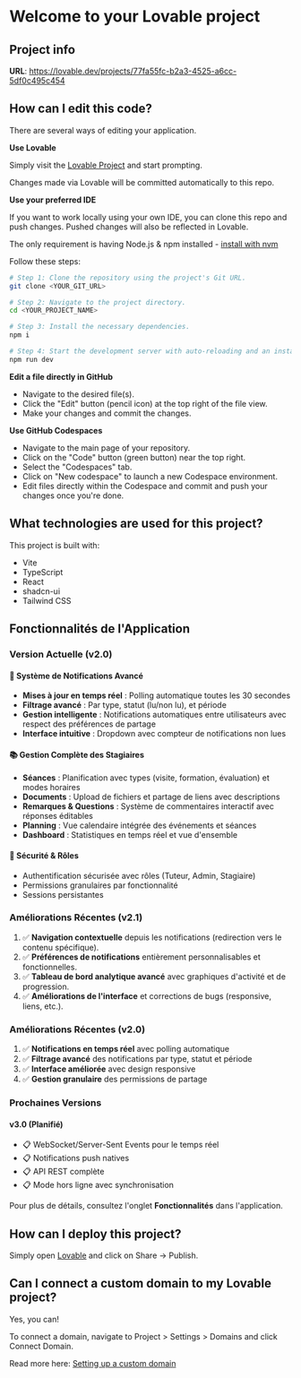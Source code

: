 # Welcome to your Lovable project

## Project info

**URL**: https://lovable.dev/projects/77fa55fc-b2a3-4525-a6cc-5df0c495c454

## How can I edit this code?

There are several ways of editing your application.

**Use Lovable**

Simply visit the [Lovable Project](https://lovable.dev/projects/77fa55fc-b2a3-4525-a6cc-5df0c495c454) and start prompting.

Changes made via Lovable will be committed automatically to this repo.

**Use your preferred IDE**

If you want to work locally using your own IDE, you can clone this repo and push changes. Pushed changes will also be reflected in Lovable.

The only requirement is having Node.js & npm installed - [install with nvm](https://github.com/nvm-sh/nvm#installing-and-updating)

Follow these steps:

```sh
# Step 1: Clone the repository using the project's Git URL.
git clone <YOUR_GIT_URL>

# Step 2: Navigate to the project directory.
cd <YOUR_PROJECT_NAME>

# Step 3: Install the necessary dependencies.
npm i

# Step 4: Start the development server with auto-reloading and an instant preview.
npm run dev
```

**Edit a file directly in GitHub**

- Navigate to the desired file(s).
- Click the "Edit" button (pencil icon) at the top right of the file view.
- Make your changes and commit the changes.

**Use GitHub Codespaces**

- Navigate to the main page of your repository.
- Click on the "Code" button (green button) near the top right.
- Select the "Codespaces" tab.
- Click on "New codespace" to launch a new Codespace environment.
- Edit files directly within the Codespace and commit and push your changes once you're done.

## What technologies are used for this project?

This project is built with:

- Vite
- TypeScript
- React
- shadcn-ui
- Tailwind CSS

## Fonctionnalités de l'Application

### Version Actuelle (v2.0)

#### 🔔 Système de Notifications Avancé
- **Mises à jour en temps réel** : Polling automatique toutes les 30 secondes
- **Filtrage avancé** : Par type, statut (lu/non lu), et période
- **Gestion intelligente** : Notifications automatiques entre utilisateurs avec respect des préférences de partage
- **Interface intuitive** : Dropdown avec compteur de notifications non lues

#### 📚 Gestion Complète des Stagiaires
- **Séances** : Planification avec types (visite, formation, évaluation) et modes horaires
- **Documents** : Upload de fichiers et partage de liens avec descriptions
- **Remarques & Questions** : Système de commentaires interactif avec réponses éditables
- **Planning** : Vue calendaire intégrée des événements et séances
- **Dashboard** : Statistiques en temps réel et vue d'ensemble

#### 🔐 Sécurité & Rôles
- Authentification sécurisée avec rôles (Tuteur, Admin, Stagiaire)
- Permissions granulaires par fonctionnalité
- Sessions persistantes

### Améliorations Récentes (v2.1)
1. ✅ **Navigation contextuelle** depuis les notifications (redirection vers le contenu spécifique).
2. ✅ **Préférences de notifications** entièrement personnalisables et fonctionnelles.
3. ✅ **Tableau de bord analytique avancé** avec graphiques d'activité et de progression.
4. ✅ **Améliorations de l'interface** et corrections de bugs (responsive, liens, etc.).

### Améliorations Récentes (v2.0)
1. ✅ **Notifications en temps réel** avec polling automatique
2. ✅ **Filtrage avancé** des notifications par type, statut et période
3. ✅ **Interface améliorée** avec design responsive
4. ✅ **Gestion granulaire** des permissions de partage

### Prochaines Versions

#### v3.0 (Planifié)
- 📋 WebSocket/Server-Sent Events pour le temps réel
- 📋 Notifications push natives
- 📋 API REST complète
- 📋 Mode hors ligne avec synchronisation

Pour plus de détails, consultez l'onglet **Fonctionnalités** dans l'application.

## How can I deploy this project?

Simply open [Lovable](https://lovable.dev/projects/77fa55fc-b2a3-4525-a6cc-5df0c495c454) and click on Share -> Publish.

## Can I connect a custom domain to my Lovable project?

Yes, you can!

To connect a domain, navigate to Project > Settings > Domains and click Connect Domain.

Read more here: [Setting up a custom domain](https://docs.lovable.dev/tips-tricks/custom-domain#step-by-step-guide)

